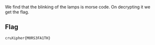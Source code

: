 We find that the blinking of the lamps is morse code.
On decrypting it we get the flag.

## Flag
```
cruXipher{M0RS3FA1TH}
```
